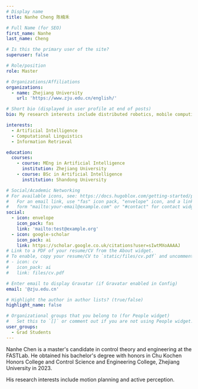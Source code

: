 ```yaml
---
# Display name
title: Nanhe Cheng 陈楠禾

# Full Name (for SEO)
first_name: Nanhe
last_name: Cheng

# Is this the primary user of the site?
superuser: false

# Role/position
role: Master

# Organizations/Affiliations
organizations:
  - name: Zhejiang University
    url: 'https://www.zju.edu.cn/english/'

# Short bio (displayed in user profile at end of posts)
bio: My research interests include distributed robotics, mobile computing and programmable matter.

interests:
  - Artificial Intelligence
  - Computational Linguistics
  - Information Retrieval

education:
  courses:
    - course: MEng in Artificial Intelligence
      institution: Zhejiang University
    - course: BSc in Artificial Intelligence
      institution: Shandong University

# Social/Academic Networking
# For available icons, see: https://docs.hugoblox.com/getting-started/page-builder/#icons
#   For an email link, use "fas" icon pack, "envelope" icon, and a link in the
#   form "mailto:your-email@example.com" or "#contact" for contact widget.
social:
  - icon: envelope
    icon_pack: fas
    link: 'mailto:test@example.org'
  - icon: google-scholar
    icon_pack: ai
    link: https://scholar.google.co.uk/citations?user=sIwtMXoAAAAJ
# Link to a PDF of your resume/CV from the About widget.
# To enable, copy your resume/CV to `static/files/cv.pdf` and uncomment the lines below.
# - icon: cv
#   icon_pack: ai
#   link: files/cv.pdf

# Enter email to display Gravatar (if Gravatar enabled in Config)
email: '@zju.edu.cn'

# Highlight the author in author lists? (true/false)
highlight_name: false

# Organizational groups that you belong to (for People widget)
#   Set this to `[]` or comment out if you are not using People widget.
user_groups:
  - Grad Students
---
```


Nanhe Chen is a master's candidate in control theory and engineering at the FASTLab. He obtained his bachelor's degree with honors in Chu Kochen Honors College and Control Science and Engineering College, Zhejiang University in 2023.

His research interests include motion planning and active perception.